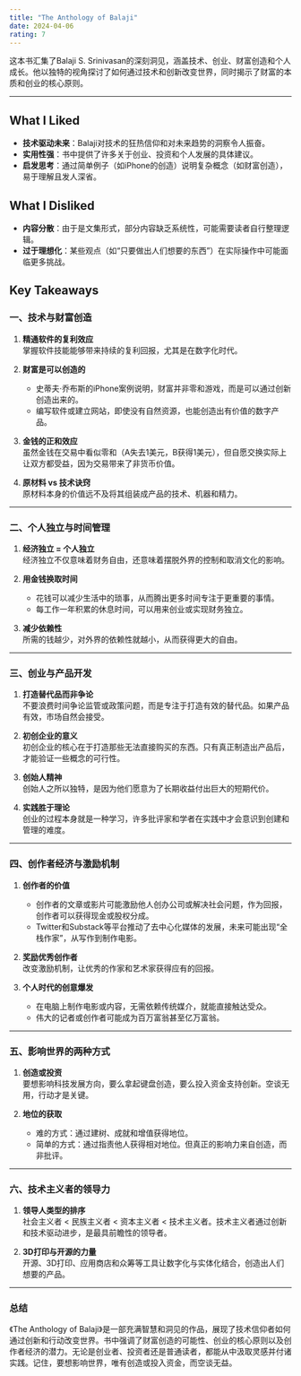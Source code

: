 ```yaml
---
title: "The Anthology of Balaji"
date: 2024-04-06
rating: 7
---
```


这本书汇集了Balaji S. Srinivasan的深刻洞见，涵盖技术、创业、财富创造和个人成长。他以独特的视角探讨了如何通过技术和创新改变世界，同时揭示了财富的本质和创业的核心原则。

<!--more-->

---

## What I Liked

- **技术驱动未来**：Balaji对技术的狂热信仰和对未来趋势的洞察令人振奋。
- **实用性强**：书中提供了许多关于创业、投资和个人发展的具体建议。
- **启发思考**：通过简单例子（如iPhone的创造）说明复杂概念（如财富创造），易于理解且发人深省。

## What I Disliked

- **内容分散**：由于是文集形式，部分内容缺乏系统性，可能需要读者自行整理逻辑。
- **过于理想化**：某些观点（如“只要做出人们想要的东西”）在实际操作中可能面临更多挑战。

## Key Takeaways 

### 一、技术与财富创造

1. **精通软件的复利效应**  
   掌握软件技能能够带来持续的复利回报，尤其是在数字化时代。

2. **财富是可以创造的**  
   - 史蒂夫·乔布斯的iPhone案例说明，财富并非零和游戏，而是可以通过创新创造出来的。  
   - 编写软件或建立网站，即使没有自然资源，也能创造出有价值的数字产品。

3. **金钱的正和效应**  
   虽然金钱在交易中看似零和（A失去1美元，B获得1美元），但自愿交换实际上让双方都受益，因为交易带来了非货币价值。

4. **原材料 vs 技术诀窍**  
   原材料本身的价值远不及将其组装成产品的技术、机器和精力。

---

### 二、个人独立与时间管理

1. **经济独立 = 个人独立**  
   经济独立不仅意味着财务自由，还意味着摆脱外界的控制和取消文化的影响。

2. **用金钱换取时间**  
   - 花钱可以减少生活中的琐事，从而腾出更多时间专注于更重要的事情。  
   - 每工作一年积累的休息时间，可以用来创业或实现财务独立。

3. **减少依赖性**  
   所需的钱越少，对外界的依赖性就越小，从而获得更大的自由。

---

### 三、创业与产品开发

1. **打造替代品而非争论**  
   不要浪费时间争论监管或政策问题，而是专注于打造有效的替代品。如果产品有效，市场自然会接受。

2. **初创企业的意义**  
   初创企业的核心在于打造那些无法直接购买的东西。只有真正制造出产品后，才能验证一些概念的可行性。

3. **创始人精神**  
   创始人之所以独特，是因为他们愿意为了长期收益付出巨大的短期代价。

4. **实践胜于理论**  
   创业的过程本身就是一种学习，许多批评家和学者在实践中才会意识到创建和管理的难度。

---

### 四、创作者经济与激励机制

1. **创作者的价值**  
   - 创作者的文章或影片可能激励他人创办公司或解决社会问题，作为回报，创作者可以获得现金或股权分成。  
   - Twitter和Substack等平台推动了去中心化媒体的发展，未来可能出现“全栈作家”，从写作到制作电影。

2. **奖励优秀创作者**  
   改变激励机制，让优秀的作家和艺术家获得应有的回报。

3. **个人时代的创意爆发**  
   - 在电脑上制作电影或内容，无需依赖传统媒介，就能直接触达受众。  
   - 伟大的记者或创作者可能成为百万富翁甚至亿万富翁。

---

### 五、影响世界的两种方式

1. **创造或投资**  
   要想影响科技发展方向，要么拿起键盘创造，要么投入资金支持创新。空谈无用，行动才是关键。

2. **地位的获取**  
   - 难的方式：通过建树、成就和增值获得地位。  
   - 简单的方式：通过指责他人获得相对地位。但真正的影响力来自创造，而非批评。

---

### 六、技术主义者的领导力

1. **领导人类型的排序**  
   社会主义者 < 民族主义者 < 资本主义者 < 技术主义者。技术主义者通过创新和技术驱动进步，是最具前瞻性的领导者。

2. **3D打印与开源的力量**  
   开源、3D打印、应用商店和众筹等工具让数字化与实体化结合，创造出人们想要的产品。

---

### 总结

《The Anthology of Balaji》是一部充满智慧和洞见的作品，展现了技术信仰者如何通过创新和行动改变世界。书中强调了财富创造的可能性、创业的核心原则以及创作者经济的潜力。无论是创业者、投资者还是普通读者，都能从中汲取灵感并付诸实践。记住，要想影响世界，唯有创造或投入资金，而空谈无益。